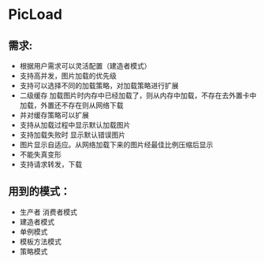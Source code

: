 # PicLoad

需求:
---
* 根据用户需求可以灵活配置（建造者模式）
* 支持高并发，图片加载的优先级 
* 支持可以选择不同的加载策略，对加载策略进行扩展
* 二级缓存  加载图片时内存中已经加载了，则从内存中加载，不存在去外置卡中加载，外置还不存在则从网络下载
* 并对缓存策略可以扩展
* 支持从加载过程中显示默认加载图片
* 支持加载失败时 显示默认错误图片
* 图片显示自适应。从网络加载下来的图片经最佳比例压缩后显示
* 不能失真变形
* 支持请求转发，下载

用到的模式：
---------
* 生产者 消费者模式
* 建造者模式
* 单例模式
* 模板方法模式
* 策略模式

